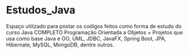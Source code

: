 # Estudos_Java

Espaço utilizado para postar os codigos feitos como forma de estudo do curso Java COMPLETO Programação Orientada a Objetos + Projetos 
que usa como base Java e OO, UML, JDBC, JavaFX, Spring Boot, JPA, Hibernate, MySQL, MongoDB, dentre outros.

